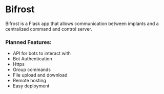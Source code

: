 # Bifrost

Bifrost is a Flask app that allows communication between implants and a centralized command
and control server.

### Planned Features:

- API for bots to interact with
- Bot Authentication
- Https
- Group commands
- File upload and download
- Remote hosting
- Easy deployment

